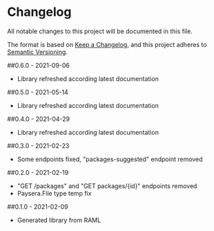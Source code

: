 # Changelog
All notable changes to this project will be documented in this file.

The format is based on [Keep a Changelog](https://keepachangelog.com/en/1.0.0/),
and this project adheres to [Semantic Versioning](https://semver.org/spec/v2.0.0.html).

##0.6.0 - 2021-09-06

- Library refreshed according latest documentation

##0.5.0 - 2021-05-14

- Library refreshed according latest documentation

##0.4.0 - 2021-04-29

- Library refreshed according latest documentation

##0.3.0 - 2021-02-23

- Some endpoints fixed, "packages-suggested" endpoint removed

##0.2.0 - 2021-02-19

- "GET /packages" and "GET packages/{id}" endpoints removed
- Paysera.File type temp fix

##0.1.0 - 2021-02-09

- Generated library from RAML 
